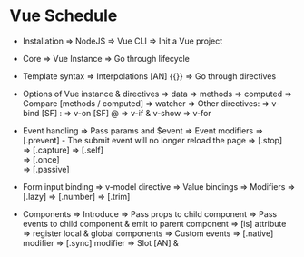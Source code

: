 # Vue Schedule

- Installation
  => NodeJS
  => Vue CLI
  => Init a Vue project

- Core
  => Vue Instance
  => Go through lifecycle

- Template syntax
  => Interpolations [AN] {{}}
  => Go through directives 

- Options of Vue instance & directives
  => data
  => methods
  => computed
  => Compare [methods / computed]
  => watcher
  => Other directives:
    => v-bind [SF] :<attribute>
    => v-on [SF] @<event>
    => v-if & v-show
    => v-for

- Event handling
  => Pass params and $event
  => Event modifiers
   => [.prevent] - The submit event will no longer reload the page
   => [.stop]   
   => [.capture]
   => [.self]   
   => [.once]   
   => [.passive]

- Form input binding
  => v-model directive
  => Value bindings
  => Modifiers
    => [.lazy]
    => [.number]
    => [.trim]

- Components
  => Introduce
  => Pass props to child component
  => Pass events to child component & emit to parent component
  => [is] attribute
  => register local & global components
  => Custom events
    => [.native] modifier
    => [.sync] modifier
  => Slot [AN] <slot name="name"> & <template v-slot:name>

- Lifecycle hooks
  => [beforeCreate]
  => [created]
  => [beforeMount]
  => [mounted]
  => [beforeDestroy]
  => [destroyed]

- Reusability
  => Mixins
  => Plugins
  => Custom directives (self-explore)

- Vue router